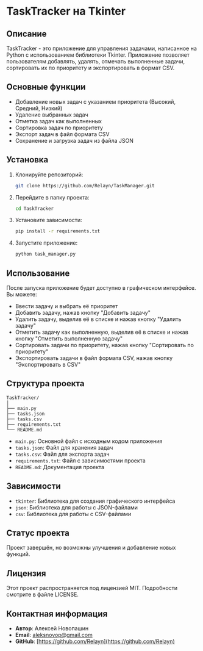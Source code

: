 # TaskTracker на Tkinter

## Описание
TaskTracker - это приложение для управления задачами, написанное на Python с использованием библиотеки Tkinter. Приложение позволяет пользователям добавлять, удалять, отмечать выполненные задачи, сортировать их по приоритету и экспортировать в формат CSV.

## Основные функции
- Добавление новых задач с указанием приоритета (Высокий, Средний, Низкий)
- Удаление выбранных задач
- Отметка задач как выполненных
- Сортировка задач по приоритету
- Экспорт задач в файл формата CSV
- Сохранение и загрузка задач из файла JSON

## Установка

1. Клонируйте репозиторий:
    ```bash
    git clone https://github.com/Relayn/TaskManager.git
    ```
2. Перейдите в папку проекта:
    ```bash
    cd TaskTracker
    ```
3. Установите зависимости:
    ```bash
    pip install -r requirements.txt
    ```
4. Запустите приложение:
    ```bash
    python task_manager.py
    ```

## Использование
После запуска приложение будет доступно в графическом интерфейсе. Вы можете:
- Ввести задачу и выбрать её приоритет
- Добавить задачу, нажав кнопку "Добавить задачу"
- Удалить задачу, выделив её в списке и нажав кнопку "Удалить задачу"
- Отметить задачу как выполненную, выделив её в списке и нажав кнопку "Отметить выполненную задачу"
- Сортировать задачи по приоритету, нажав кнопку "Сортировать по приоритету"
- Экспортировать задачи в файл формата CSV, нажав кнопку "Экспортировать в CSV"

## Структура проекта
```
TaskTracker/
│
├── main.py
├── tasks.json
├── tasks.csv
├── requirements.txt
└── README.md
```

- `main.py`: Основной файл с исходным кодом приложения
- `tasks.json`: Файл для хранения задач
- `tasks.csv`: Файл для экспорта задач
- `requirements.txt`: Файл с зависимостями проекта
- `README.md`: Документация проекта

## Зависимости
- `tkinter`: Библиотека для создания графического интерфейса
- `json`: Библиотека для работы с JSON-файлами
- `csv`: Библиотека для работы с CSV-файлами

## Статус проекта
Проект завершён, но возможны улучшения и добавление новых функций.

## Лицензия
Этот проект распространяется под лицензией MIT. Подробности смотрите в файле LICENSE.

## Контактная информация
- **Автор**: Алексей Новопашин
- **Email**: aleksnovop@gmail.com
- **GitHub**: [https://github.com/Relayn](https://github.com/Relayn)

 
